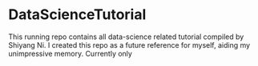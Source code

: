 # DataScienceTutorial
This running repo contains all data-science related tutorial compiled by Shiyang Ni. I created this repo as a future reference for myself, aiding my unimpressive memory. Currently only 

